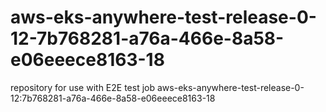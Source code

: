 # aws-eks-anywhere-test-release-0-12-7b768281-a76a-466e-8a58-e06eeece8163-18
repository for use with E2E test job aws-eks-anywhere-test-release-0-12:7b768281-a76a-466e-8a58-e06eeece8163-18
